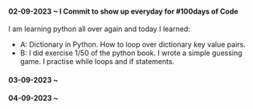 #### 02-09-2023 ~ I Commit to show up everyday for #100days of Code

I am learning python all over again and today I learned:

- A: Dictionary in Python. How to loop over dictionary key value pairs.
- B: I did exercise 1/50 of the python book. I wrote a simple guessing game. I practise while loops and if statements.

#### 03-09-2023 ~

#### 04-09-2023 ~